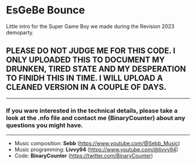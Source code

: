 # EsGeBe Bounce

Little intro for the Super Game Boy we made during the Revision 2023 demoparty.

## PLEASE DO NOT JUDGE ME FOR THIS CODE. I ONLY UPLOADED THIS TO DOCUMENT MY DRUNKEN, TIRED STATE AND MY DESPERATION TO FINIDH THIS IN TIME. I WILL UPLOAD A CLEANED VERSION IN A COUPLE OF DAYS. 
---
### If you ware interested in the technical details, please take a look at the .nfo file and contact me (BinaryCounter) about any questions you might have.
---


- Music composition: **Sebb** (https://www.youtube.com/@Sebb_Music)
- Music programming: **Livvy94** (https://www.youtube.com/@livvy94)
- Code: **BinaryCounter** (https://twitter.com/BinaryCounter)